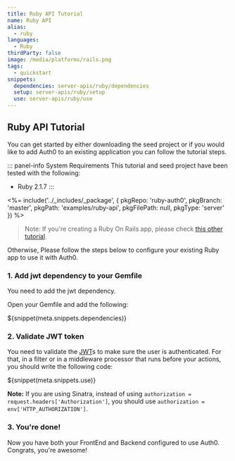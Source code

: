 ```yaml
---
title: Ruby API Tutorial
name: Ruby API
alias:
  - ruby
languages:
  - Ruby
thirdParty: false
image: /media/platforms/rails.png
tags:
  - quickstart
snippets:
  dependencies: server-apis/ruby/dependencies
  setup: server-apis/ruby/setup
  use: server-apis/ruby/use
---
```


## Ruby API Tutorial

You can get started by either downloading the seed project or if you would like to add Auth0 to an existing application you can follow the tutorial steps.

::: panel-info System Requirements
This tutorial and seed project have been tested with the following:

* Ruby 2.1.7
:::

<%= include('../_includes/_package', { pkgRepo: 'ruby-auth0', pkgBranch: 'master', pkgPath: 'examples/ruby-api', pkgFilePath: null, pkgType: 'server' }) %>

> Note: If you're creating a Ruby On Rails app, please check [this other tutorial](/server-apis/rails).

Otherwise, Please follow the steps below to configure your existing Ruby app to use it with Auth0.

### 1. Add jwt dependency to your Gemfile

You need to add the jwt dependency.

Open your Gemfile and add the following:

${snippet(meta.snippets.dependencies)}

### 2. Validate JWT token

You need to validate the [JWT](/jwt)s to make sure the user is authenticated. For that, in a filter or in a middleware processor that runs before your actions, you should write the following code:

${snippet(meta.snippets.use)}

__Note:__ If you are using Sinatra, instead of using `authorization = request.headers['Authorization']`, you should use `authorization = env['HTTP_AUTHORIZATION']`.

### 3. You're done!

Now you have both your FrontEnd and Backend configured to use Auth0. Congrats, you're awesome!
